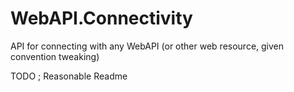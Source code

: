 # WebAPI.Connectivity
API for connecting with any WebAPI (or other web resource, given convention tweaking)

TODO ; Reasonable Readme
